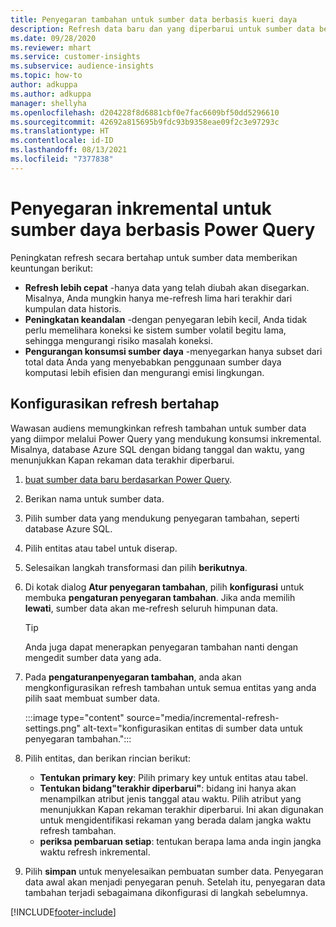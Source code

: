 ```yaml
---
title: Penyegaran tambahan untuk sumber data berbasis kueri daya
description: Refresh data baru dan yang diperbarui untuk sumber data besar berdasarkan Power Query.
ms.date: 09/28/2020
ms.reviewer: mhart
ms.service: customer-insights
ms.subservice: audience-insights
ms.topic: how-to
author: adkuppa
ms.author: adkuppa
manager: shellyha
ms.openlocfilehash: d204228f8d6881cbf0e7fac6609bf50dd5296610
ms.sourcegitcommit: 42692a815695b9fdc93b9358eae09f2c3e97293c
ms.translationtype: HT
ms.contentlocale: id-ID
ms.lasthandoff: 08/13/2021
ms.locfileid: "7377838"
---
```

# <a name="incremental-refresh-for-data-sources-based-on-power-query"></a>Penyegaran inkremental untuk sumber daya berbasis Power Query

Peningkatan refresh secara bertahap untuk sumber data memberikan keuntungan berikut:

- **Refresh lebih cepat** -hanya data yang telah diubah akan disegarkan. Misalnya, Anda mungkin hanya me-refresh lima hari terakhir dari kumpulan data historis.
- **Peningkatan keandalan** -dengan penyegaran lebih kecil, Anda tidak perlu memelihara koneksi ke sistem sumber volatil begitu lama, sehingga mengurangi risiko masalah koneksi.
- **Pengurangan konsumsi sumber daya** -menyegarkan hanya subset dari total data Anda yang menyebabkan penggunaan sumber daya komputasi lebih efisien dan mengurangi emisi lingkungan.

## <a name="configure-incremental-refresh"></a>Konfigurasikan refresh bertahap

Wawasan audiens memungkinkan refresh tambahan untuk sumber data yang diimpor melalui Power Query yang mendukung konsumsi inkremental. Misalnya, database Azure SQL dengan bidang tanggal dan waktu, yang menunjukkan Kapan rekaman data terakhir diperbarui.

1. [buat sumber data baru berdasarkan Power Query](connect-power-query.md).

1. Berikan nama untuk sumber data.

1. Pilih sumber data yang mendukung penyegaran tambahan, seperti database Azure SQL.

1. Pilih entitas atau tabel untuk diserap.

1. Selesaikan langkah transformasi dan pilih **berikutnya**.

1. Di kotak dialog **Atur penyegaran tambahan**, pilih **konfigurasi** untuk membuka **pengaturan penyegaran tambahan**. Jika anda memilih **lewati**, sumber data akan me-refresh seluruh himpunan data.
   > [!TIP]
   > Anda juga dapat menerapkan penyegaran tambahan nanti dengan mengedit sumber data yang ada.

1. Pada **pengaturanpenyegaran tambahan**, anda akan mengkonfigurasikan refresh tambahan untuk semua entitas yang anda pilih saat membuat sumber data.

   :::image type="content" source="media/incremental-refresh-settings.png" alt-text="konfigurasikan entitas di sumber data untuk penyegaran tambahan.":::

1. Pilih entitas, dan berikan rincian berikut:

   - **Tentukan primary key**: Pilih primary key untuk entitas atau tabel.
   - **Tentukan bidang"terakhir diperbarui"**: bidang ini hanya akan menampilkan atribut jenis tanggal atau waktu. Pilih atribut yang menunjukkan Kapan rekaman terakhir diperbarui. Ini akan digunakan untuk mengidentifikasi rekaman yang berada dalam jangka waktu refresh tambahan.
   - **periksa pembaruan setiap**: tentukan berapa lama anda ingin jangka waktu refresh inkremental.

1. Pilih **simpan** untuk menyelesaikan pembuatan sumber data. Penyegaran data awal akan menjadi penyegaran penuh. Setelah itu, penyegaran data tambahan terjadi sebagaimana dikonfigurasi di langkah sebelumnya.


[!INCLUDE[footer-include](../includes/footer-banner.md)]